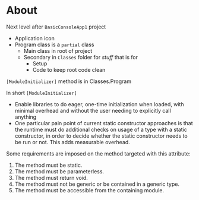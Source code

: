 ﻿# About

Next level after `BasicConsoleApp1` project

- Application icon
- Program class is a `partial` class
  - Main class in root of project
  - Secondary in `Classes` folder for *stuff* that is for
    - Setup
    - Code to keep root code clean

`[ModuleInitializer]` method is in Classes.Program

In short `[ModuleInitializer]`

- Enable libraries to do eager, one-time initialization when loaded, with minimal overhead and without the user needing to explicitly call anything
- One particular pain point of current static constructor approaches is that the runtime must do additional checks on usage of a type with a static constructor, in order to decide whether the static constructor needs to be run or not. This adds measurable overhead.

Some requirements are imposed on the method targeted with this attribute:

1. The method must be static.
2. The method must be parameterless.
3. The method must return void.
4. The method must not be generic or be contained in a generic type.
5. The method must be accessible from the containing module.
